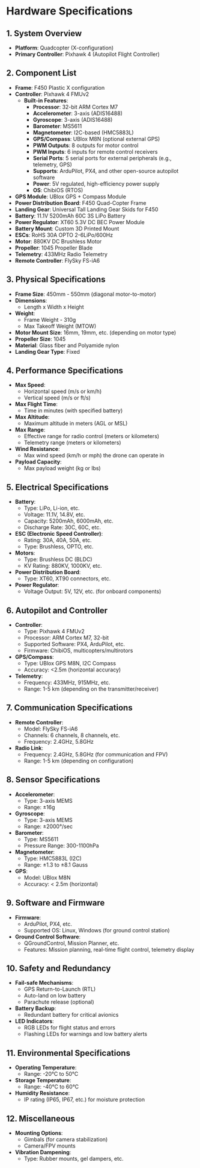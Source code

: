 # Hardware Specifications

## 1. System Overview
- **Platform**: Quadcopter (X-configuration)
- **Primary Controller**: Pixhawk 4 (Autopilot Flight Controller)

## 2. Component List

- **Frame**: F450 Plastic X configuration
- **Controller**: Pixhawk 4 FMUv2
  - **Built-in Features**:
    - **Processor**: 32-bit ARM Cortex M7
    - **Accelerometer**: 3-axis (ADIS16488)
    - **Gyroscope**: 3-axis (ADIS16488)
    - **Barometer**: MS5611
    - **Magnetometer**: I2C-based (HMC5883L)
    - **GPS/Compass**: UBlox M8N (optional external GPS)
    - **PWM Outputs**: 8 outputs for motor control
    - **PWM Inputs**: 6 inputs for remote control receivers
    - **Serial Ports**: 5 serial ports for external peripherals (e.g., telemetry, GPS)
    - **Supports**: ArduPilot, PX4, and other open-source autopilot software
    - **Power**: 5V regulated, high-efficiency power supply
    - **OS**: ChibiOS (RTOS)
- **GPS Module**: UBlox GPS + Compass Module
- **Power Distribution Board**: F450 Quad-Copter Frame
- **Landing Gear**: Universal Tall Landing Gear Skids for F450
- **Battery**: 11.1V 5200mAh 60C 3S LiPo Battery
- **Power Regulator**: XT60 5.3V DC BEC Power Module
- **Battery Mount**: Custom 3D Printed Mount
- **ESCs**: RoHS 30A OPTO 2-6LiPo/600Hz
- **Motor**: 880KV DC Brushless Motor
- **Propeller**: 1045 Propeller Blade
- **Telemetry**: 433MHz Radio Telemetry
- **Remote Controller**: FlySky FS-iA6
  
## 3. Physical Specifications
- **Frame Size**: 450mm - 550mm (diagonal motor-to-motor)
- **Dimensions**:
  - Length x Width x Height
- **Weight**:
  - Frame Weight - 310g
  - Max Takeoff Weight (MTOW)
- **Motor Mount Size**: 16mm, 19mm, etc. (depending on motor type)
- **Propeller Size**: 1045
- **Material**: Glass fiber and Polyamide nylon
- **Landing Gear Type**: Fixed

## 4. Performance Specifications
- **Max Speed**:
  - Horizontal speed (m/s or km/h)
  - Vertical speed (m/s or ft/s)
- **Max Flight Time**:
  - Time in minutes (with specified battery)
- **Max Altitude**:
  - Maximum altitude in meters (AGL or MSL)
- **Max Range**:
  - Effective range for radio control (meters or kilometers)
  - Telemetry range (meters or kilometers)
- **Wind Resistance**:
  - Max wind speed (km/h or mph) the drone can operate in
- **Payload Capacity**:
  - Max payload weight (kg or lbs)

## 5. Electrical Specifications
- **Battery**:
  - Type: LiPo, Li-ion, etc.
  - Voltage: 11.1V, 14.8V, etc.
  - Capacity: 5200mAh, 6000mAh, etc.
  - Discharge Rate: 30C, 60C, etc.
- **ESC (Electronic Speed Controller)**:
  - Rating: 30A, 40A, 50A, etc.
  - Type: Brushless, OPTO, etc.
- **Motors**:
  - Type: Brushless DC (BLDC)
  - KV Rating: 880KV, 1000KV, etc.
- **Power Distribution Board**:
  - Type: XT60, XT90 connectors, etc.
- **Power Regulator**:
  - Voltage Output: 5V, 12V, etc. (for onboard components)

## 6. Autopilot and Controller
- **Controller**:
  - Type: Pixhawk 4 FMUv2
  - Processor: ARM Cortex M7, 32-bit
  - Supported Software: PX4, ArduPilot, etc.
  - Firmware: ChibiOS, multicopters/multirotors
- **GPS/Compass**:
  - Type: UBlox GPS M8N, I2C Compass
  - Accuracy: <2.5m (horizontal accuracy)
- **Telemetry**:
  - Frequency: 433MHz, 915MHz, etc.
  - Range: 1-5 km (depending on the transmitter/receiver)

## 7. Communication Specifications
- **Remote Controller**:
  - Model: FlySky FS-iA6
  - Channels: 6 channels, 8 channels, etc.
  - Frequency: 2.4GHz, 5.8GHz
- **Radio Link**:
  - Frequency: 2.4GHz, 5.8GHz (for communication and FPV)
  - Range: 1-5 km (depending on configuration)

## 8. Sensor Specifications
- **Accelerometer**:
  - Type: 3-axis MEMS
  - Range: ±16g
- **Gyroscope**:
  - Type: 3-axis MEMS
  - Range: ±2000°/sec
- **Barometer**:
  - Type: MS5611
  - Pressure Range: 300-1100hPa
- **Magnetometer**:
  - Type: HMC5883L (I2C)
  - Range: ±1.3 to ±8.1 Gauss
- **GPS**:
  - Model: UBlox M8N
  - Accuracy: < 2.5m (horizontal)

## 9. Software and Firmware
- **Firmware**:
  - ArduPilot, PX4, etc.
  - Supported OS: Linux, Windows (for ground control station)
- **Ground Control Software**:
  - QGroundControl, Mission Planner, etc.
  - Features: Mission planning, real-time flight control, telemetry display

## 10. Safety and Redundancy
- **Fail-safe Mechanisms**:
  - GPS Return-to-Launch (RTL)
  - Auto-land on low battery
  - Parachute release (optional)
- **Battery Backup**:
  - Redundant battery for critical avionics
- **LED Indicators**:
  - RGB LEDs for flight status and errors
  - Flashing LEDs for warnings and low battery alerts

## 11. Environmental Specifications
- **Operating Temperature**:
  - Range: -20°C to 50°C
- **Storage Temperature**:
  - Range: -40°C to 60°C
- **Humidity Resistance**:
  - IP rating (IP65, IP67, etc.) for moisture protection

## 12. Miscellaneous
- **Mounting Options**:
  - Gimbals (for camera stabilization)
  - Camera/FPV mounts
- **Vibration Dampening**:
  - Type: Rubber mounts, gel dampers, etc.
